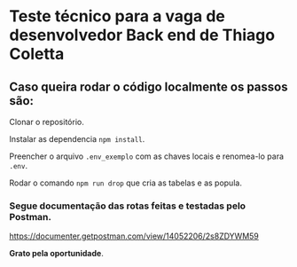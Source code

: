 # Teste técnico para a vaga de desenvolvedor Back end de Thiago Coletta

## Caso queira rodar o código localmente os passos são:

Clonar o repositório.

Instalar as dependencia ```npm install```.

Preencher o arquivo ```.env_exemplo``` com as chaves locais e renomea-lo para ```.env```.

Rodar o comando ```npm run drop``` que cria as tabelas e as popula.

### Segue documentação das rotas feitas e testadas pelo Postman.

https://documenter.getpostman.com/view/14052206/2s8ZDYWM59

**Grato pela oportunidade**.
